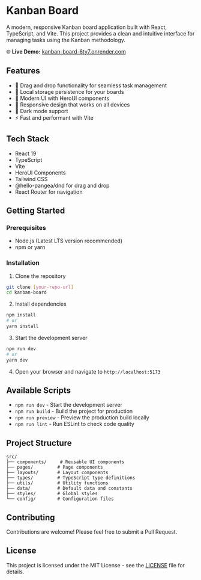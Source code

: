 # Kanban Board

A modern, responsive Kanban board application built with React, TypeScript, and Vite. This project provides a clean and intuitive interface for managing tasks using the Kanban methodology.

🌐 **Live Demo:** [kanban-board-6ty7.onrender.com](https://kanban-board-6ty7.onrender.com)

## Features

- 🎯 Drag and drop functionality for seamless task management
- 💾 Local storage persistence for your boards
- 🎨 Modern UI with HeroUI components
- 📱 Responsive design that works on all devices
- 🌙 Dark mode support
- ⚡ Fast and performant with Vite

## Tech Stack

- React 19
- TypeScript
- Vite
- HeroUI Components
- Tailwind CSS
- @hello-pangea/dnd for drag and drop
- React Router for navigation

## Getting Started

### Prerequisites

- Node.js (Latest LTS version recommended)
- npm or yarn

### Installation

1. Clone the repository

```bash
git clone [your-repo-url]
cd kanban-board
```

2. Install dependencies

```bash
npm install
# or
yarn install
```

3. Start the development server

```bash
npm run dev
# or
yarn dev
```

4. Open your browser and navigate to `http://localhost:5173`

## Available Scripts

- `npm run dev` - Start the development server
- `npm run build` - Build the project for production
- `npm run preview` - Preview the production build locally
- `npm run lint` - Run ESLint to check code quality

## Project Structure

```
src/
├── components/     # Reusable UI components
├── pages/         # Page components
├── layouts/       # Layout components
├── types/         # TypeScript type definitions
├── utils/         # Utility functions
├── data/          # Default data and constants
├── styles/        # Global styles
└── config/        # Configuration files
```

## Contributing

Contributions are welcome! Please feel free to submit a Pull Request.

## License

This project is licensed under the MIT License - see the [LICENSE](LICENSE) file for details.
